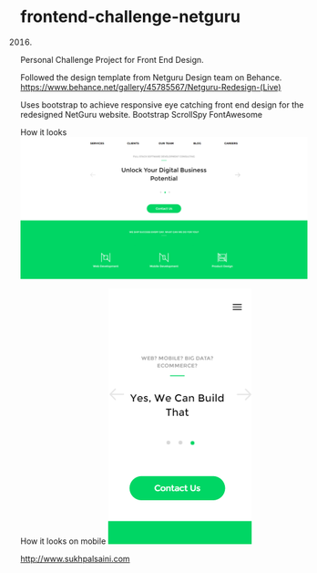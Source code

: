 # frontend-challenge-netguru

2016.

Personal Challenge Project for Front End Design.

Followed the design template from Netguru Design team on Behance. https://www.behance.net/gallery/45785567/Netguru-Redesign-(Live)

Uses bootstrap to achieve responsive eye catching front end design for the redesigned NetGuru website. 
Bootstrap 
ScrollSpy
FontAwesome

How it looks
![Alt text](/screenshots/screenshot-full.png?raw=true)

How it looks on mobile
![Alt text](/screenshots/screenshot-mobile.png?raw=true)

http://www.sukhpalsaini.com

